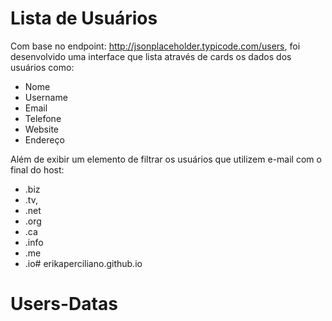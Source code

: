 # Lista de Usuários

Com base no endpoint: http://jsonplaceholder.typicode.com/users, foi desenvolvido uma interface que lista através de cards os dados dos usuários como:

  - Nome
  - Username
  - Email
  - Telefone
  - Website
  - Endereço

Além de exibir um elemento de filtrar os usuários que utilizem e-mail com o final do host:
- .biz
- .tv, 
- .net
- .org
- .ca
- .info
- .me
- .io# erikaperciliano.github.io
# Users-Datas
